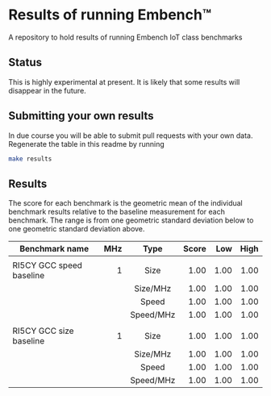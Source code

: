 # Results of running Embench&#x2122;

A repository to hold results of running Embench IoT class benchmarks

## Status

This is highly experimental at present. It is likely that some results will
disappear in the future.

## Submitting your own results

In due course you will be able to submit pull requests with your own data.
Regenerate the table in this readme by running
```bash
make results
```

## Results

The score for each benchmark is the geometric mean of the individual benchmark
results relative to the baseline measurement for each benchmark. The range is
from one geometric standard deviation below to one geometric standard
deviation above.

<!-- Results are inserted by running 'make results' -->
<!-- Insert results here -->

| Benchmark name              |  MHz | Type      |   Score |     Low |    High |
| --------------------------- | ----:|:---------:| -------:| -------:| -------:|
|                             |      |           |         |         |         |
| RI5CY GCC speed baseline    |    1 | Size      |    1.00 |    1.00 |    1.00 |
|                             |      | Size/MHz  |    1.00 |    1.00 |    1.00 |
|                             |      | Speed     |    1.00 |    1.00 |    1.00 |
|                             |      | Speed/MHz |    1.00 |    1.00 |    1.00 |
|                             |      |           |         |         |         |
| RI5CY GCC size baseline     |    1 | Size      |    1.00 |    1.00 |    1.00 |
|                             |      | Size/MHz  |    1.00 |    1.00 |    1.00 |
|                             |      | Speed     |    1.00 |    1.00 |    1.00 |
|                             |      | Speed/MHz |    1.00 |    1.00 |    1.00 |

<!-- Results end here -->
